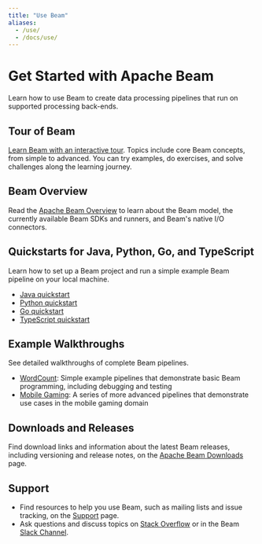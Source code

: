 ```yaml
---
title: "Use Beam"
aliases:
  - /use/
  - /docs/use/
---
```


<!--
Licensed under the Apache License, Version 2.0 (the "License");
you may not use this file except in compliance with the License.
You may obtain a copy of the License at

http://www.apache.org/licenses/LICENSE-2.0

Unless required by applicable law or agreed to in writing, software
distributed under the License is distributed on an "AS IS" BASIS,
WITHOUT WARRANTIES OR CONDITIONS OF ANY KIND, either express or implied.
See the License for the specific language governing permissions and
limitations under the License.
-->

# Get Started with Apache Beam

Learn how to use Beam to create data processing pipelines that run on supported processing back-ends.

## Tour of Beam

[Learn Beam with an interactive tour](https://tour.beam.apache.org).
Topics include core Beam concepts, from simple to advanced.
You can try examples, do exercises, and solve challenges along the learning journey.

## Beam Overview

Read the [Apache Beam Overview](/get-started/beam-overview) to learn about the Beam model,
the currently available Beam SDKs and runners, and Beam's native I/O connectors.

## Quickstarts for Java, Python, Go, and TypeScript

Learn how to set up a Beam project and run a simple example Beam pipeline on your local machine.

* [Java quickstart](/get-started/quickstart-java)
* [Python quickstart](/get-started/quickstart-py)
* [Go quickstart](/get-started/quickstart-go)
* [TypeScript quickstart](/get-started/quickstart/typescript)

## Example Walkthroughs

See detailed walkthroughs of complete Beam pipelines.

- [WordCount](/get-started/wordcount-example): Simple example pipelines that demonstrate basic Beam programming, including debugging and testing
- [Mobile Gaming](/get-started/mobile-gaming-example): A series of more advanced pipelines that demonstrate use cases in the mobile gaming domain

## Downloads and Releases

Find download links and information about the latest Beam releases, including versioning and release notes,
on the [Apache Beam Downloads](/get-started/downloads) page.

## Support

- Find resources to help you use Beam, such as mailing lists and issue tracking,
  on the [Support](/get-started/support) page.
 - Ask questions and discuss topics on
  [Stack Overflow](https://stackoverflow.com/questions/tagged/apache-beam)
  or in the Beam [Slack Channel](https://apachebeam.slack.com).
